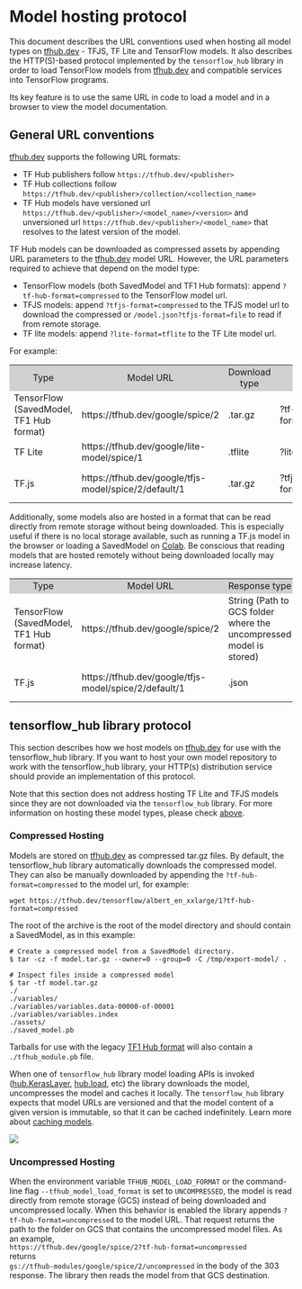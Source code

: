 <!--* freshness: { owner: 'maringeo' reviewed: '2021-06-15' review_interval: '6 months'} *-->

# Model hosting protocol

This document describes the URL conventions used when hosting all model types on
[tfhub.dev](https://tfhub.dev) - TFJS, TF Lite and TensorFlow models. It also
describes the HTTP(S)-based protocol implemented by the `tensorflow_hub` library
in order to load TensorFlow models from [tfhub.dev](https://tfhub.dev) and
compatible services into TensorFlow programs.

Its key feature is to use the same URL in code to load a model and in a browser
to view the model documentation.

## General URL conventions

[tfhub.dev](https://tfhub.dev) supports the following URL formats:

*   TF Hub publishers follow `https://tfhub.dev/<publisher>`
*   TF Hub collections follow
    `https://tfhub.dev/<publisher>/collection/<collection_name>`
*   TF Hub models have versioned url
    `https://tfhub.dev/<publisher>/<model_name>/<version>` and unversioned url
    `https://tfhub.dev/<publisher>/<model_name>` that resolves to the latest
    version of the model.

TF Hub models can be downloaded as compressed assets by appending URL parameters
to the [tfhub.dev](https://tfhub.dev) model URL. However, the URL parameters
required to achieve that depend on the model type:

*   TensorFlow models (both SavedModel and TF1 Hub formats): append
    `?tf-hub-format=compressed` to the TensorFlow model url.
*   TFJS models: append `?tfjs-format=compressed` to the TFJS model url to
    download the compressed or `/model.json?tfjs-format=file` to read if from
    remote storage.
*   TF lite models: append `?lite-format=tflite` to the TF Lite model url.

For example:

<table style="width: 100%;">
  <tr style="text-align: center">
    <col style="width: 10%" />
    <col style="width: 20%" />
    <col style="width: 15%" />
    <col style="width: 30%" />
    <col style="width: 25%" />
    <td style="text-align: center; background-color: #D0D0D0">Type</td>
    <td style="text-align: center; background-color: #D0D0D0">Model URL</td>
    <td style="text-align: center; background-color: #D0D0D0">Download type</td>
    <td style="text-align: center; background-color: #D0D0D0">URL param</td>
    <td style="text-align: center; background-color: #D0D0D0">Download URL</td>
  </tr>
  <tr>
    <td>TensorFlow (SavedModel, TF1 Hub format)</td>
    <td>https://tfhub.dev/google/spice/2</td>
    <td>.tar.gz</td>
    <td>?tf-hub-format=compressed </td>
    <td>https://tfhub.dev/google/spice/2?tf-hub-format=compressed</td>
  </tr>
  <tr>
    <td>TF Lite</td>
    <td>https://tfhub.dev/google/lite-model/spice/1</td>
    <td>.tflite</td>
    <td>?lite-format=tflite</td>
    <td>https://tfhub.dev/google/lite-model/spice/1?lite-format=tflite</td>
  </tr>
  <tr>
    <td>TF.js</td>
    <td>https://tfhub.dev/google/tfjs-model/spice/2/default/1</td>
    <td>.tar.gz</td>
    <td>?tfjs-format=compressed</td>
    <td>https://tfhub.dev/google/tfjs-model/spice/2/default/1?tfjs-format=compressed</td>
  </tr>
</table>

Additionally, some models also are hosted in a format that can be read directly
from remote storage without being downloaded. This is especially useful if there
is no local storage available, such as running a TF.js model in the browser or
loading a SavedModel on [Colab](https://colab.research.google.com/). Be
conscious that reading models that are hosted remotely without being downloaded
locally may increase latency.

<table style="width: 100%;">
  <tr style="text-align: center">
    <col style="width: 10%" />
    <col style="width: 20%" />
    <col style="width: 15%" />
    <col style="width: 30%" />
    <col style="width: 25%" />
    <td style="text-align: center; background-color: #D0D0D0">Type</td>
    <td style="text-align: center; background-color: #D0D0D0">Model URL</td>
    <td style="text-align: center; background-color: #D0D0D0">Response type</td>
    <td style="text-align: center; background-color: #D0D0D0">URL param</td>
    <td style="text-align: center; background-color: #D0D0D0">Request URL</td>
  </tr>
  <tr>
    <td>TensorFlow (SavedModel, TF1 Hub format)</td>
    <td>https://tfhub.dev/google/spice/2</td>
    <td>String (Path to GCS folder where the uncompressed model is stored)</td>
    <td>?tf-hub-format=uncompressed</td>
    <td>https://tfhub.dev/google/spice/2?tf-hub-format=uncompressed</td>
  </tr>
  <tr>
    <td>TF.js</td>
    <td>https://tfhub.dev/google/tfjs-model/spice/2/default/1</td>
    <td>.json</td>
    <td>?tfjs-format=file</td>
    <td>https://tfhub.dev/google/tfjs-model/spice/2/default/1/model.json?tfjs-format=file</td>
  </tr>
</table>

## tensorflow_hub library protocol

This section describes how we host models on [tfhub.dev](https://tfhub.dev) for
use with the tensorflow_hub library. If you want to host your own model
repository to work with the tensorflow_hub library, your HTTP(s) distribution
service should provide an implementation of this protocol.

Note that this section does not address hosting TF Lite and TFJS models since
they are not downloaded via the `tensorflow_hub` library. For more information
on hosting these model types, please check [above](#general-url-conventions).

### Compressed Hosting

Models are stored on [tfhub.dev](https://tfhub.dev) as compressed tar.gz files.
By default, the tensorflow_hub library automatically downloads the compressed
model. They can also be manually downloaded by appending the
`?tf-hub-format=compressed` to the model url, for example:

```shell
wget https://tfhub.dev/tensorflow/albert_en_xxlarge/1?tf-hub-format=compressed
```

The root of the archive is the root of the model directory and should contain a
SavedModel, as in this example:

```shell
# Create a compressed model from a SavedModel directory.
$ tar -cz -f model.tar.gz --owner=0 --group=0 -C /tmp/export-model/ .

# Inspect files inside a compressed model
$ tar -tf model.tar.gz
./
./variables/
./variables/variables.data-00000-of-00001
./variables/variables.index
./assets/
./saved_model.pb
```

Tarballs for use with the legacy
[TF1 Hub format](https://www.tensorflow.org/hub/tf1_hub_module) will also
contain a `./tfhub_module.pb` file.

When one of `tensorflow_hub` library model loading APIs is invoked
([hub.KerasLayer](https://www.tensorflow.org/hub/api_docs/python/hub/KerasLayer),
[hub.load](https://www.tensorflow.org/hub/api_docs/python/hub/load), etc) the
library downloads the model, uncompresses the model and caches it locally. The
`tensorflow_hub` library expects that model URLs are versioned and that the
model content of a given version is immutable, so that it can be cached
indefinitely. Learn more about [caching models](caching.md).

![](https://raw.githubusercontent.com/tensorflow/hub/master/docs/images/library_download_cache.png)

### Uncompressed Hosting

When the environment variable `TFHUB_MODEL_LOAD_FORMAT` or the command-line flag
`--tfhub_model_load_format` is set to `UNCOMPRESSED`, the model is read directly
from remote storage (GCS) instead of being downloaded and uncompressed locally.
When this behavior is enabled the library appends `?tf-hub-format=uncompressed`
to the model URL. That request returns the path to the folder on GCS that
contains the uncompressed model files. As an example, \
`https://tfhub.dev/google/spice/2?tf-hub-format=uncompressed` \
returns \
`gs://tfhub-modules/google/spice/2/uncompressed` in the body of the 303
response. The library then reads the model from that GCS destination.
